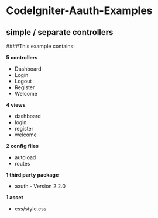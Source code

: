 # CodeIgniter-Aauth-Examples
## simple / separate controllers

####This example contains:

__5 controllers__
 - Dashboard
 - Login
 - Logout
 - Register
 - Welcome

__4 views__
 - dashboard
 - login
 - register
 - welcome

__2 config files__
 - autoload
 - routes

__1 third party package__
 - aauth - Version 2.2.0

__1 asset__
 - css/style.css

